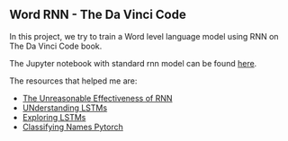 ## Word RNN - The Da Vinci Code

In this project, we try to train a Word level language model using RNN on The Da Vinci Code book.

The Jupyter notebook with standard rnn model can be found [here](https://github.com/abishekarun/Character-RNN/Word_RNN.ipynb).

The resources that helped me are:

+ [The Unreasonable Effectiveness of RNN](http://karpathy.github.io/2015/05/21/rnn-effectiveness/)
+ [UNderstanding LSTMs](http://colah.github.io/posts/2015-08-Understanding-LSTMs/)
+ [Exploring LSTMs](http://blog.echen.me/2017/05/30/exploring-lstms/)
+ [Classifying Names Pytorch](http://pytorch.org/tutorials/intermediate/char_rnn_classification_tutorial.html)
